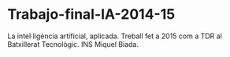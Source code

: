 # Trabajo-final-IA-2014-15
La intel·ligència artificial, aplicada. Treball fet a 2015 com a TDR al Batxillerat Tecnològic. INS Miquel Biada.
